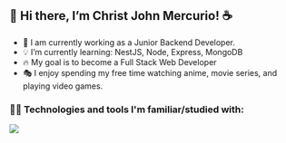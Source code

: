 ## 👋 Hi there, I’m Christ John Mercurio! :coffee:
- 👀 I am currently working as a Junior Backend Developer. 
- 💡 I’m currently learning: NestJS, Node, Express, MongoDB
- 🔥 My goal is to become a Full Stack Web Developer
- 🎭 I enjoy spending my free time watching anime, movie series, and playing video games. 

<!-- - :bulb: What I'm currently learning:
I am currently learning NestJS Framework to enhance my skills in building scalable and maintainable server-side applications.

- :fire: My goal:
My goal is to become a Full Stack Web Developer, and I am working towards achieving this by constantly improving my skills and learning new technologies. -->


### 🧑‍💻 Technologies and tools I'm familiar/studied with:

<p align="left">
  <a href="https://skillicons.dev">
    <img src="https://skillicons.dev/icons?i=html,css,js,laravel,nodejs,express,nestjs,ts,git,github,md,mongo,mysql,postman,vscode" />
  </a>
</p>


<!-- How to reach me:
You can contact me through my GitHub profile or send me an email at [your_email_address]. I'm always open to discussing new opportunities and collaborations.

Thank you for visiting my profile! -->

<!-- ## 👋 Hi, I’m Christ John Mercurio :coffee:

- 👀 I’m interested in anime, movie series, video games, and sleeping.  
- :bulb: I’m currently learning NestJS Framework
- :fire: My goal is to become a Full Stack Web Developer

#### Basic familiarity with:
- C++
- Html & CSS, Bootstrap
- COBOL
- Java
- PHP
- Python
- Laravel 9 Framework
- JavaScript
- Node, Express -->
<!--- 📫 How to reach me ... --->

<!---
CJS-Mercurio/CJS-Mercurio is a ✨ special ✨ repository because its `README.md` (this file) appears on your GitHub profile.
You can click the Preview link to take a look at your changes.
--->
